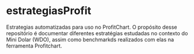 # estrategiasProfit

Estrategias automatizadas para uso no ProfitChart. O propósito desse repositório é documentar diferentes estratégias estudadas no contexto do Mini Dolar (WDO), assim como benchmarkds realizados com elas na ferramenta Profitchart.
